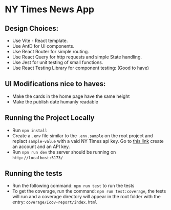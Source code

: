 # NY Times News App

## Design Choices:

- Use Vite - React template.
- Use AntD for UI components.
- Use React Router for simple routing.
- Use React Query for http requests and simple State handling.
- Use Jest for unit testing of small functions.
- Use React Testing Library for component testing: (Good to have)

## UI Modifications nice to haves:

- Make the cards in the home page have the same height
- Make the publish date humanly readable

## Running the Project Locally

- Run `npm install`
- Create a `.env` file similar to the `.env.sample` on the root project and replact `sample-value` with a vaid NY Times api key. Go to [this link](https://developer.nytimes.com/get-started) create an account and an API key.
- Run `npm run dev` the server should be running on `http://localhost:5173/`

## Running the tests

- Run the following command: `npm run test` to run the tests
- To get the coverage, run the command: `npm run test:coverage`, the tests will run and a coverage directory will appear in the root folder with the entry: `coverage/Icov-report/index.html`
